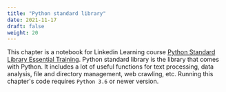 ```yaml
---
title: "Python standard library"
date: 2021-11-17
draft: false
weight: 20
---
```


This chapter is a notebook for Linkedin Learning course [Python Standard Library Essential Training](https://www.linkedin.com/learning/python-standard-library-essential-training/python-text-processing). Python standard library is the library that comes with Python. It includes a lot of useful functions for text processing, data analysis, file and directory management, web crawling, etc. Running this chapter's code requires `Python 3.6` or newer version.
